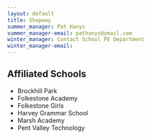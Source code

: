 ```yaml
---
layout: default
title: Shepway
summer_manager: Pat Hanys 
summer_manager-email: pathanys@ymail.com
winter_manager: Contact School PE Department
winter_manager-email: 
---
```


## Affiliated Schools

- Brockhill Park
- Folkestone Academy
- Folkestone Girls
- Harvey Grammar School
- Marsh Academy
- Pent Valley Technology